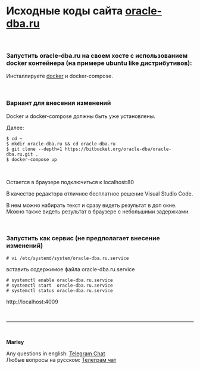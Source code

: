 # Исходные коды сайта <a href="https://oracle-dba.ru">oracle-dba.ru</a>

<br/>

### Запустить oracle-dba.ru на своем хосте с использованием docker контейнера (на примере ubuntu like дистрибутивов):

Инсталлируете <a href="//sysadm.ru/devops/containers/docker/setup/ubuntu/">docker</a> и docker-compose.

<br/>

### Вариант для внесения изменений

Docker и docker-compose должны быть уже установлены.

Далее:

    $ cd ~
    $ mkdir oracle-dba.ru && cd oracle-dba.ru
    $ git clone --depth=1 https://bitbucket.org/oracle-dba/oracle-dba.ru.git .
    $ docker-compose up

<br/>

Остается в браузере подключиться к localhost:80

В качестве редактора отличное бесплатное решение Visual Studio Code.

В нем можно набирать текст и сразу видеть результат в доп окне. Можно также видеть результат в браузере с небольшими задержками.

<br/>

### Запустить как сервис (не предполагает внесение изменений)

    # vi /etc/systemd/system/oracle-dba.ru.service

вставить содержимое файла oracle-dba.ru.service

    # systemctl enable oracle-dba.ru.service
    # systemctl start  oracle-dba.ru.service
    # systemctl status oracle-dba.ru.service

http://localhost:4009

<br/>

---

<br/>

**Marley**

Any questions in english: <a href="https://oracledba.net/chat/">Telegram Chat</a>  
Любые вопросы на русском: <a href="https://oracle-dba.ru/chat/">Телеграм чат</a>
